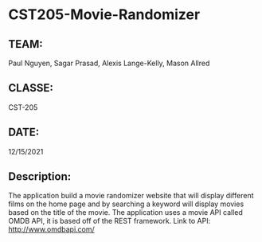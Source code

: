 # CST205-Movie-Randomizer

## TEAM: 
Paul Nguyen, Sagar Prasad, Alexis Lange-Kelly, Mason Allred

## CLASSE: 
CST-205 

## DATE:
12/15/2021 

## Description: 
The application build a movie randomizer website that will display different films on the home page and by searching a keyword will display movies based on the title of the movie. The application uses a movie API called OMDB API, it is based off of the REST framework. Link to API: http://www.omdbapi.com/

